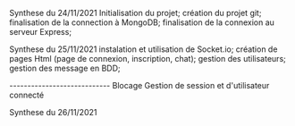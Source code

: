 Synthese du 24/11/2021
Initialisation du projet;
création du projet git;
finalisation de la connection à MongoDB;
finalisation de la connexion au serveur Express;


Synthese du 25/11/2021
instalation et utilisation de Socket.io;
création de pages Html (page de connexion, inscription, chat);
gestion des utilisateurs;
gestion des message en BDD;

----------------------------  Blocage 
Gestion de session et d'utilisateur connecté 


Synthese du 26/11/2021


